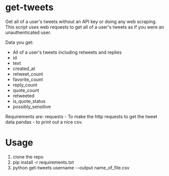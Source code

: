 # get-tweets
Get all of a user's tweets without an API key or doing any web scraping.  This script uses web requests to get all of a user's tweets as if you were an unauthenticated user.

Data you get:
* All of a user's tweets including retweets and replies
* id
* text
* created_at
* retweet_count
* favorite_count
* reply_count
* quote_count
* retweeted
* is_quote_status
* possibly_sensitive

Requirements are:
requests - To make the http requests to get the tweet data
pandas - to print out a nice csv.

# Usage

1. clone the repo
2. pip install -r requirements.txt
3. python get-tweets username --output name_of_file.csv



